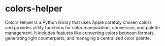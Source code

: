 # colors-helper
Colors Helper is a Python library that uses Apple carefuly chosen colors and provides utility functions for color manipulation, conversion, and palette management. It includes features like converting colors between formats, generating light counterparts, and managing a centralized color palette.
